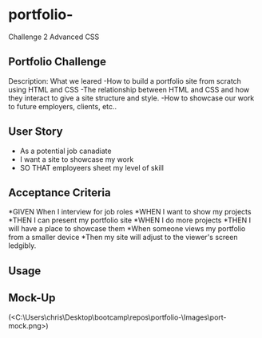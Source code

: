 # portfolio-
Challenge 2 Advanced CSS
## Portfolio Challenge

Description: What we leared
-How to build a portfolio site from scratch using HTML and CSS
-The relationship between HTML and CSS and how they interact to give a site structure and style.
-How to showcase our work to future employers, clients, etc..

## User Story
* As a potential job canadiate 
* I want a site to showcase my work
* SO THAT employeers sheet my level of skill 

## Acceptance Criteria 
*GIVEN When I interview for job roles
*WHEN I want to show my projects
*THEN I can present my portfolio site
*WHEN I do more projects 
*THEN I will have a place to showcase them
*When someone views my portfolio from a smaller device
*Then my site will adjust to the viewer's screen ledgibly.




## Usage
<!-- link to git hub pages -->




## Mock-Up

(<C:\Users\chris\Desktop\bootcamp\repos\portfolio-\Images\port-mock.png>)